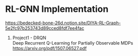 # RL-GNN Implementation

https://bedecked-bone-26d.notion.site/DIYA-RL-Graph-5e2fc97b253743d89cced8fdf7ee4fac


1. Project1 - DRQN  
Deep Recurrent Q-Learning for Partially Observable MDPs  
https://arxiv.org/pdf/1507.06527.pdf

